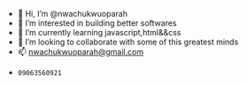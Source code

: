 - 👋 Hi, I’m @nwachukwuoparah
- 👀 I’m interested in building  better softwares 
- 🌱 I’m currently learning javascript,html&&css
- 💞️ I’m looking to collaborate with some of this greatest minds 
- 📫 nwachukwuoparah@gmail.com
-     09063560921

<!---
nwachukwuoparah/nwachukwuoparah is a ✨ special ✨ repository because its `README.md` (this file) appears on your GitHub profile.
You can click the Preview link to take a look at your changes.
--->
